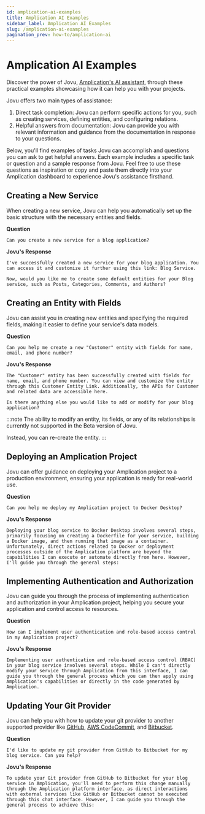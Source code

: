 ```yaml
---
id: amplication-ai-examples
title: Amplication AI Examples
sidebar_label: Amplication AI Examples
slug: /amplication-ai-examples
pagination_prev: how-to/amplication-ai
---
```


# Amplication AI Examples

Discover the power of Jovu, [Amplication's AI assistant](/amplication-ai), through these practical examples showcasing how it can help you with your projects.

Jovu offers two main types of assistance:

1. Direct task completion: Jovu can perform specific actions for you, such as creating services, defining entities, and configuring relations.
2. Helpful answers from documentation: Jovu can provide you with relevant information and guidance from the documentation in response to your questions.

Below, you'll find examples of tasks Jovu can accomplish and questions you can ask to get helpful answers. Each example includes a specific task or question and a sample response from Jovu. Feel free to use these questions as inspiration or copy and paste them directly into your Amplication dashboard to experience Jovu's assistance firsthand.

## Creating a New Service

When creating a new service, Jovu can help you automatically set up the basic structure with the necessary entities and fields.

**Question**
```
Can you create a new service for a blog application?
```

**Jovu's Response**
```
I've successfully created a new service for your blog application. You can access it and customize it further using this link: Blog Service.

Now, would you like me to create some default entities for your Blog service, such as Posts, Categories, Comments, and Authors?
```

## Creating an Entity with Fields

Jovu can assist you in creating new entities and specifying the required fields, making it easier to define your service's data models.

**Question**
```
Can you help me create a new "Customer" entity with fields for name, email, and phone number?
```

**Jovu's Response**
```
The "Customer" entity has been successfully created with fields for name, email, and phone number. You can view and customize the entity through this Customer Entity Link. Additionally, the APIs for Customer and related data are accessible here.

Is there anything else you would like to add or modify for your blog application?
```

:::note
The ability to modify an entity, its fields, or any of its relationships is currently not supported in the Beta version of Jovu.

Instead, you can re-create the entity.
:::

## Deploying an Amplication Project

Jovu can offer guidance on deploying your Amplication project to a production environment, ensuring your application is ready for real-world use.

**Question**
```
Can you help me deploy my Amplication project to Docker Desktop?
```

**Jovu's Response**
```
Deploying your blog service to Docker Desktop involves several steps, primarily focusing on creating a Dockerfile for your service, building a Docker image, and then running that image as a container. Unfortunately, direct actions related to Docker or deployment processes outside of the Amplication platform are beyond the capabilities I can execute or automate directly from here. However, I'll guide you through the general steps:
```

<!-- >
## Integrating a Plugin

Jovu can provide insights and general guidance on integrating third-party services, such as payment gateways or external APIs, into your Amplication project.

**Question:** I want to integrate a JSON Logger into my blog service. Can you guide me through the process of installing the plugin?
--->

## Implementing Authentication and Authorization

Jovu can guide you through the process of implementing authentication and authorization in your Amplication project, helping you secure your application and control access to resources.

**Question**
```
How can I implement user authentication and role-based access control in my Amplication project?
```

**Jovu's Response**
```
Implementing user authentication and role-based access control (RBAC) in your blog service involves several steps. While I can't directly modify your service through Amplication from this interface, I can guide you through the general process which you can then apply using Amplication's capabilities or directly in the code generated by Amplication.
```

## Updating Your Git Provider

Jovu can help you with how to update your git provider to another supported provider like [GitHub](/sync-with-github), [AWS CodeCommit](/sync-with-aws-codecommit), and [Bitbucket](/sync-with-bitbucket).

**Question**
```
I'd like to update my git provider from GitHub to Bitbucket for my blog service. Can you help?
```

**Jovu's Response**
```
To update your Git provider from GitHub to Bitbucket for your blog service in Amplication, you'll need to perform this change manually through the Amplication platform interface, as direct interactions with external services like GitHub or Bitbucket cannot be executed through this chat interface. However, I can guide you through the general process to achieve this:
```
